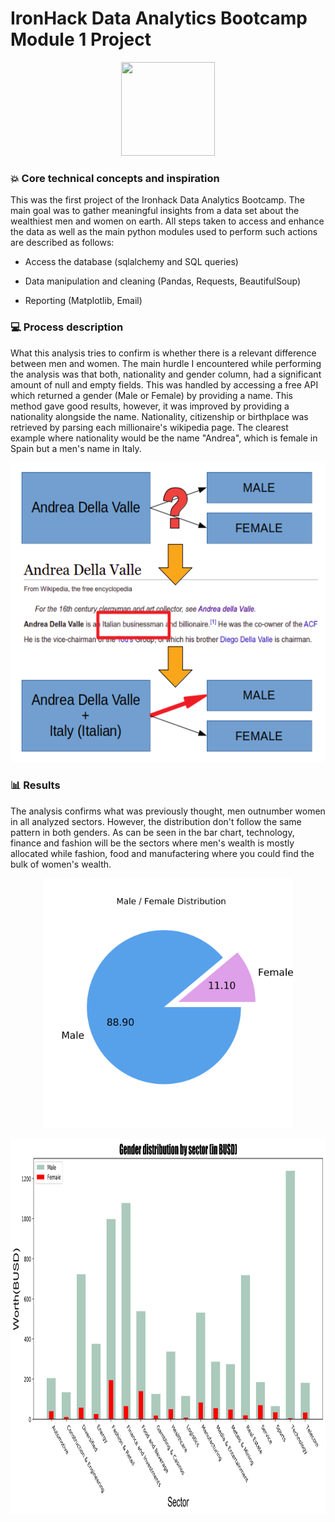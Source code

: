 # IronHack Data Analytics Bootcamp Module 1 Project

<p align="center">
  <img width="150" height="150" src="data/results/ironhacklogo.png">
</p>

### :boom: Core technical concepts and inspiration
This was the first project of the Ironhack Data Analytics Bootcamp. The main goal was to gather meaningful insights from a data set about the wealthiest men and women on earth. All steps taken to access and enhance the data as well as the main python modules used to perform such actions are described as follows:

- Access the database (sqlalchemy and SQL queries)

- Data manipulation and cleaning (Pandas, Requests, BeautifulSoup)

- Reporting (Matplotlib, Email)

### :computer: Process description
What this analysis tries to confirm is whether there is a relevant difference between men and women. The main hurdle I encountered while performing the analysis was that both, nationality and gender column, had a significant amount of null and empty fields.
This was handled by accessing a free API which returned a gender (Male or Female) by providing a name. This method gave good results, however, it was improved by providing a nationality alongside the name. Nationality, citizenship or birthplace was retrieved by parsing each millionaire's wikipedia page. The clearest example where nationality would be the name "Andrea", which is female in Spain but a men's name in Italy. 

<p align="center">
  <img width="540" height="480" src="readme/readme1.png">
</p>

### :bar_chart: Results
The analysis confirms what was previously thought, men outnumber women in all analyzed sectors. However, the distribution don't follow the same pattern in both genders. As can be seen in the bar chart, technology, finance and fashion will be the sectors where men's wealth is mostly allocated while fashion, food and manufactering where you could find the bulk of women's wealth. 

<p align="center">
  <img width="400" height="400" src="data/results/Gender_PieChart.png">
</p>

<p align="center">
  <img width="800" height="600" src="data/results/SectorGenderBarChart.png">
</p>

